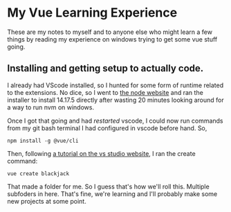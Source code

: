 # My Vue Learning Experience

These are my notes to myself and to anyone else who might learn a few things by reading my experience
on windows trying to get some vue stuff going.

## Installing and getting setup to actually code.

I already had VScode installed, so I hunted for some form of runtime related to the extensions.
No dice, so I went to [the node website] and ran the installer to install 14.17.5 directly after wasting
20 minutes looking around for a way to run nvm on windows. 

Once I got that going and had _restarted_ vscode, I could now run commands from my git bash terminal
I had configured in vscode before hand. So,

    npm install -g @vue/cli

Then, following [a tutorial on the vs studio website], I ran the create command:

    vue create blackjack

That made a folder for me. So I guess that's how we'll roll this. Multiple subfoders in here. That's fine,
we're learning and I'll probably make some new projects at some point.

[a tutorial on the vs studio website]:https://code.visualstudio.com/docs/nodejs/vuejs-tutorial
[the node website]:https://nodejs.org/en/download/